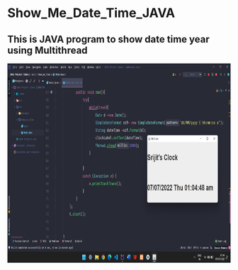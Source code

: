 # Show_Me_Date_Time_JAVA
## This is JAVA program to show date time year using Multithread 
<img src="Screenshot (25).png"  width="800" height="450">
